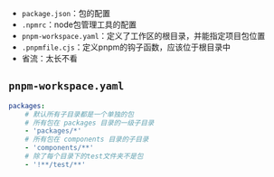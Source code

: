 
- `package.json`：包的配置
- `.npmrc`：node包管理工具的配置
- `pnpm-workspace.yaml`：定义了工作区的根目录，并能指定项目包位置
- `.pnpmfile.cjs`：定义pnpm的钩子函数，应该位于根目录中
- 省流：太长不看

## `pnpm-workspace.yaml`

```yaml
packages:
	# 默认所有子目录都是一个单独的包
	# 所有包在 packages 目录的一级子目录
	- 'packages/*'
	# 所有包在 components 目录的子目录
	- 'components/**'
	# 除了每个目录下的test文件夹不是包
	- '!**/test/**'
```
